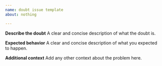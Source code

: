 ```yaml
---
name: doubt issue template
about: nothing

---
```


**Describe the doubt**
A clear and concise description of what the doubt is.

**Expected behavior**
A clear and concise description of what you expected to happen.

**Additional context**
Add any other context about the problem here.
